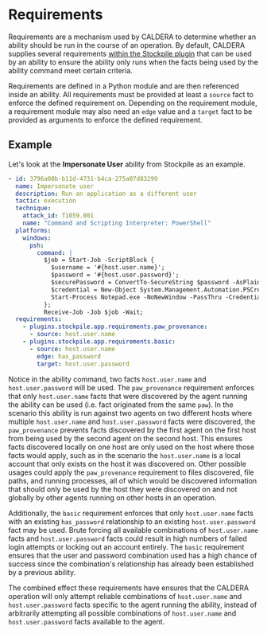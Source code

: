 # Requirements

Requirements are a mechanism used by CALDERA to determine whether an ability should be run in the course of an
operation. By default, CALDERA supplies several requirements [within the Stockpile plugin](https://github.com/mitre/stockpile/tree/master/app/requirements)
that can be used by an ability to ensure the ability only runs when the facts being used by the ability command meet
certain criteria.

Requirements are defined in a Python module and are then referenced inside an ability. All requirements must be provided
at least a `source` fact to enforce the defined requirement on. Depending on the requirement module, a requirement
module may also need an `edge` value and a `target` fact to be provided as arguments to enforce the defined requirement.

## Example

Let's look at the **Impersonate User** ability from Stockpile as an example.

```yaml
- id: 3796a00b-b11d-4731-b4ca-275a07d83299
  name: Impersonate user
  description: Run an application as a different user
  tactic: execution
  technique:
    attack_id: T1059.001
    name: "Command and Scripting Interpreter: PowerShell"
  platforms:
    windows:
      psh:
        command: |
          $job = Start-Job -ScriptBlock {
            $username = '#{host.user.name}';
            $password = '#{host.user.password}';
            $securePassword = ConvertTo-SecureString $password -AsPlainText -Force;
            $credential = New-Object System.Management.Automation.PSCredential $username, $securePassword;
            Start-Process Notepad.exe -NoNewWindow -PassThru -Credential $credential;
          };
          Receive-Job -Job $job -Wait;
  requirements:
    - plugins.stockpile.app.requirements.paw_provenance:
      - source: host.user.name
    - plugins.stockpile.app.requirements.basic:
      - source: host.user.name
        edge: has_password
        target: host.user.password
```

Notice in the ability command, two facts `host.user.name` and `host.user.password` will be used. The `paw_provenance`
requirement enforces that only `host.user.name` facts that were discovered by the agent running the ability can be used
(i.e. fact originated from the same `paw`). In the scenario this ability is run against two agents on two different
hosts where multiple `host.user.name` and `host.user.password` facts were discovered, the `paw_provenance` prevents
facts discovered by the first agent on the first host from being used by the second agent on the second host. This
ensures facts discovered locally on one host are only used on the host where those facts would apply, such as in the
scenario the `host.user.name` is a local account that only exists on the host it was discovered on. Other possible
usages could apply the `paw_provenance` requirement to files discovered, file paths, and running processes, all of
which would be discovered information that should only be used by the host they were discovered on and not globally by
other agents running on other hosts in an operation.

Additionally, the `basic` requirement enforces that only `host.user.name` facts with an existing `has_password`
relationship to an existing `host.user.password` fact may be used. Brute forcing all available combinations of
`host.user.name` facts and `host.user.password` facts could result in high numbers of failed login attempts or locking
out an account entirely. The `basic` requirement ensures that the user and password combination used has a high chance
of success since the combination's relationship has already been established by a previous ability.

The combined effect these requirements have ensures that the CALDERA operation will only attempt reliable combinations
of `host.user.name` and `host.user.password` facts specific to the agent running the ability, instead of arbitrarily
attempting all possible combinations of `host.user.name` and `host.user.password` facts available to the agent.
